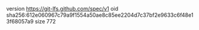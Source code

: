 version https://git-lfs.github.com/spec/v1
oid sha256:612e060967c79a9f1554a50ae8c85ee2204d7c37bf2e9633c6f48e13f68057a9
size 772
